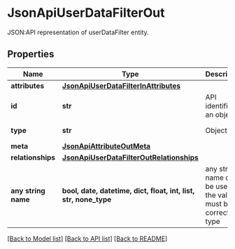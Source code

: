 # JsonApiUserDataFilterOut

JSON:API representation of userDataFilter entity.

## Properties
Name | Type | Description | Notes
------------ | ------------- | ------------- | -------------
**attributes** | [**JsonApiUserDataFilterInAttributes**](JsonApiUserDataFilterInAttributes.md) |  | 
**id** | **str** | API identifier of an object | 
**type** | **str** | Object type | defaults to "userDataFilter"
**meta** | [**JsonApiAttributeOutMeta**](JsonApiAttributeOutMeta.md) |  | [optional] 
**relationships** | [**JsonApiUserDataFilterOutRelationships**](JsonApiUserDataFilterOutRelationships.md) |  | [optional] 
**any string name** | **bool, date, datetime, dict, float, int, list, str, none_type** | any string name can be used but the value must be the correct type | [optional]

[[Back to Model list]](../README.md#documentation-for-models) [[Back to API list]](../README.md#documentation-for-api-endpoints) [[Back to README]](../README.md)


